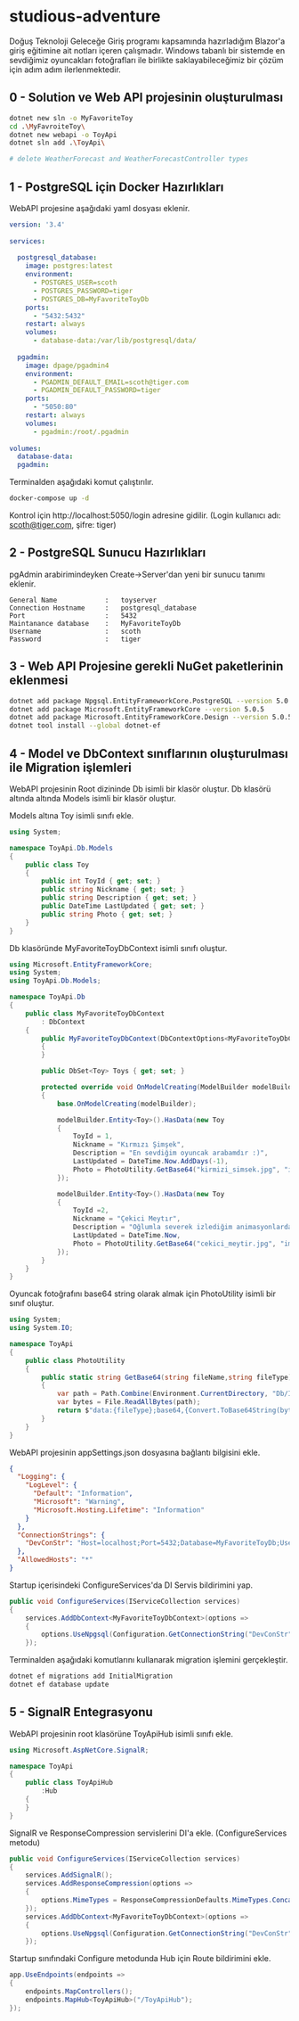 # studious-adventure

Doğuş Teknoloji Geleceğe Giriş programı kapsamında hazırladığım Blazor'a giriş eğitimine ait notları içeren çalışmadır. Windows tabanlı bir sistemde en sevdiğimiz oyuncakları fotoğrafları ile birlikte saklayabileceğimiz bir çözüm için adım adım ilerlenmektedir.

## 0 - Solution ve Web API projesinin oluşturulması

```bash
dotnet new sln -o MyFavoriteToy
cd .\MyFavroiteToy\
dotnet new webapi -o ToyApi
dotnet sln add .\ToyApi\

# delete WeatherForecast and WeatherForecastController types
```

## 1 - PostgreSQL için Docker Hazırlıkları

WebAPI projesine aşağıdaki yaml dosyası eklenir.

```yml
version: '3.4'
 
services:
 
  postgresql_database:
    image: postgres:latest
    environment:
      - POSTGRES_USER=scoth
      - POSTGRES_PASSWORD=tiger
      - POSTGRES_DB=MyFavoriteToyDb
    ports:
      - "5432:5432"
    restart: always
    volumes:
      - database-data:/var/lib/postgresql/data/
     
  pgadmin:
    image: dpage/pgadmin4
    environment:
      - PGADMIN_DEFAULT_EMAIL=scoth@tiger.com
      - PGADMIN_DEFAULT_PASSWORD=tiger
    ports:
      - "5050:80"
    restart: always
    volumes:
      - pgadmin:/root/.pgadmin
 
volumes:
  database-data:
  pgadmin:
```

Terminalden aşağıdaki komut çalıştırılır.

```bash
docker-compose up -d
```

Kontrol için http://localhost:5050/login adresine gidilir. (Login kullanıcı adı: scoth@tiger.com, şifre: tiger)

## 2 - PostgreSQL Sunucu Hazırlıkları

pgAdmin arabirimindeyken Create->Server'dan yeni bir sunucu tanımı eklenir. 

```text
General Name            :   toyserver
Connection Hostname     :   postgresql_database
Port                    :   5432
Maintanance database    :   MyFavoriteToyDb
Username                :   scoth
Password                :   tiger
```

## 3 - Web API Projesine gerekli NuGet paketlerinin eklenmesi

```bash
dotnet add package Npgsql.EntityFrameworkCore.PostgreSQL --version 5.0.5.1
dotnet add package Microsoft.EntityFrameworkCore --version 5.0.5
dotnet add package Microsoft.EntityFrameworkCore.Design --version 5.0.5
dotnet tool install --global dotnet-ef
```

## 4 - Model ve DbContext sınıflarının oluşturulması ile Migration işlemleri

WebAPI projesinin Root dizininde Db isimli bir klasör oluştur. 
Db klasörü altında altında Models isimli bir klasör oluştur.

Models altına Toy isimli sınıfı ekle.

```csharp
using System;

namespace ToyApi.Db.Models
{
    public class Toy
    {
        public int ToyId { get; set; }
        public string Nickname { get; set; }
        public string Description { get; set; }
        public DateTime LastUpdated { get; set; }
        public string Photo { get; set; }
    }
}
```

Db klasöründe MyFavoriteToyDbContext isimli sınıfı oluştur.

```csharp
using Microsoft.EntityFrameworkCore;
using System;
using ToyApi.Db.Models;

namespace ToyApi.Db
{
    public class MyFavoriteToyDbContext
        : DbContext
    {
        public MyFavoriteToyDbContext(DbContextOptions<MyFavoriteToyDbContext> options) : base(options)
        {
        }

        public DbSet<Toy> Toys { get; set; }

        protected override void OnModelCreating(ModelBuilder modelBuilder)
        {
            base.OnModelCreating(modelBuilder);

            modelBuilder.Entity<Toy>().HasData(new Toy
            {
                ToyId = 1,
                Nickname = "Kırmızı Şimşek",
                Description = "En sevdiğim oyuncak arabamdır :)",
                LastUpdated = DateTime.Now.AddDays(-1),
                Photo = PhotoUtility.GetBase64("kirmizi_simsek.jpg", "image/jpeg")
            });

            modelBuilder.Entity<Toy>().HasData(new Toy
            {
                ToyId =2,
                Nickname = "Çekici Meytır",
                Description = "Oğlumla severek izlediğim animasyonlardan Cars'ın eğlenceli karakteri Meytır.",
                LastUpdated = DateTime.Now,
                Photo = PhotoUtility.GetBase64("cekici_meytir.jpg", "image/jpeg")
            });
        }
    }
}
```

Oyuncak fotoğrafını base64 string olarak almak için PhotoUtility isimli bir sınıf oluştur.

```csharp
using System;
using System.IO;

namespace ToyApi
{
    public class PhotoUtility
    {
        public static string GetBase64(string fileName,string fileType)
        {
            var path = Path.Combine(Environment.CurrentDirectory, "Db/Images", fileName);
            var bytes = File.ReadAllBytes(path);
            return $"data:{fileType};base64,{Convert.ToBase64String(bytes)}";
        }
    }
}
```

WebAPI projesinin appSettings.json dosyasına bağlantı bilgisini ekle.

```json
{
  "Logging": {
    "LogLevel": {
      "Default": "Information",
      "Microsoft": "Warning",
      "Microsoft.Hosting.Lifetime": "Information"
    }
  },
  "ConnectionStrings": {
    "DevConStr": "Host=localhost;Port=5432;Database=MyFavoriteToyDb;Username=scoth;Password=tiger"
  },
  "AllowedHosts": "*"
}
```

Startup içerisindeki ConfigureServices'da DI Servis bildirimini yap.

```csharp
public void ConfigureServices(IServiceCollection services)
{
    services.AddDbContext<MyFavoriteToyDbContext>(options =>
    {
        options.UseNpgsql(Configuration.GetConnectionString("DevConStr"));
    });
```

Terminalden aşağıdaki komutlarını kullanarak migration işlemini gerçekleştir.

```bash
dotnet ef migrations add InitialMigration
dotnet ef database update
```

## 5 - SignalR Entegrasyonu

WebAPI projesinin root klasörüne ToyApiHub isimli sınıfı ekle.

```csharp
using Microsoft.AspNetCore.SignalR;

namespace ToyApi
{
    public class ToyApiHub
        :Hub
    {
    }
}
```

SignalR ve ResponseCompression servislerini DI'a ekle. (ConfigureServices metodu)

```csharp
public void ConfigureServices(IServiceCollection services)
{
    services.AddSignalR();
    services.AddResponseCompression(options =>
    {
        options.MimeTypes = ResponseCompressionDefaults.MimeTypes.Concat(new[] { "application/octet-stream" });
    });
    services.AddDbContext<MyFavoriteToyDbContext>(options =>
    {
        options.UseNpgsql(Configuration.GetConnectionString("DevConStr"));
    });
```

Startup sınıfındaki Configure metodunda Hub için Route bildirimini ekle.

```csharp
app.UseEndpoints(endpoints =>
{
    endpoints.MapControllers();
    endpoints.MapHub<ToyApiHub>("/ToyApiHub");
});
```